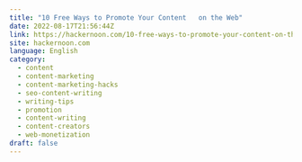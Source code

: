 ```yaml
---
title: "10 Free Ways to Promote Your Content   on the Web"
date: 2022-08-17T21:56:44Z
link: https://hackernoon.com/10-free-ways-to-promote-your-content-on-the-web?source=rss&utm_medium=RSS&utm_source=news.12bit.vn
site: hackernoon.com
language: English
category:
  - content
  - content-marketing
  - content-marketing-hacks
  - seo-content-writing
  - writing-tips
  - promotion
  - content-writing
  - content-creators
  - web-monetization
draft: false
---
```

